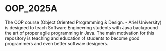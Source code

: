 # OOP_2025A
The OOP course (Object Oriented Programming &amp; Design. - Ariel University) is designed to teach Software Engineering students with Java background the art of proper agile programming in Java. The main motivation for this repository is teaching and education of students to become good programmers and even better software designers.
